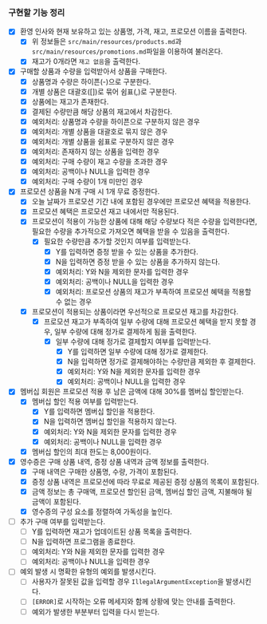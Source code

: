 ### 구현할 기능 정리

- [x] 환영 인사와 현재 보유하고 있는 상품명, 가격, 재고, 프로모션 이름을 출력한다.
    - [x] 위 정보들은 `src/main/resources/products.md`과 `src/main/resources/promotions.md`파일을 이용하여 불러온다.
    - [x] 재고가 0개라면 `재고 없음`을 출력한다.
- [x] 구매할 상품과 수량을 입력받아서 상품을 구매한다.
    - [x] 상품명과 수량은 하이픈(-)으로 구분한다.
    - [x] 개별 상품은 대괄호([])로 묶어 쉼표(,)로 구분한다.
    - [x] 상품에는 재고가 존재한다.
    - [x] 결제된 수량만큼 해당 상품의 재고에서 차감한다.
    - [x] 예외처리: 상품명과 수량을 하이픈으로 구분하지 않은 경우
    - [x] 예외처리: 개별 상품을 대괄호로 묶지 않은 경우
    - [x] 예외처리: 개별 상품을 쉼표로 구분하지 않은 경우
    - [x] 예외처리: 존재하지 않는 상품을 입력한 경우
    - [x] 예외처리: 구매 수량이 재고 수량을 초과한 경우
    - [x] 예외처리: 공백이나 NULL을 입력한 경우
    - [x] 예외처리: 구매 수량이 1개 미만인 경우
- [x] 프로모션 상품을 N개 구매 시 1개 무료 증정한다.
    - [x] 오늘 날짜가 프로모션 기간 내에 포함된 경우에만 프로모션 혜택을 적용한다.
    - [x] 프로모션 혜택은 프로모션 재고 내에서만 적용된다.
    - [x] 프로모션이 적용이 가능한 상품에 대해 해당 수량보다 적은 수량을 입력한다면, 필요한 수량을 추가적으로 가져오면 혜택을 받을 수 있음을 출력한다.
        - [x] 필요한 수량만큼 추가할 것인지 여부를 입력받는다.
            - [x] Y를 입력하면 증정 받을 수 있는 상품을 추가한다.
            - [x] N을 입력하면 증정 받을 수 있는 상품을 추가하지 않는다.
            - [x] 예외처리: Y와 N을 제외한 문자를 입력한 경우
            - [x] 예외처리: 공백이나 NULL을 입력한 경우
            - [x] 예외처리: 프로모션 상품의 재고가 부족하여 프로모션 혜택을 적용할 수 없는 경우
    - [x] 프로모션이 적용되는 상품이라면 우선적으로 프로모션 재고를 차감한다.
        - [x] 프로모션 재고가 부족하여 일부 수량에 대해 프로모션 혜택을 받지 못할 경우, 일부 수량에 대해 정가로 결제하게 됨을 출력한다.
            - [x] 일부 수량에 대해 정가로 결제할지 여부를 입력받는다.
                - [x] Y를 입력하면 일부 수량에 대해 정가로 결제한다.
                - [x] N을 입력하면 정가로 결제해야하는 수량만큼 제외한 후 결제한다.
                - [x] 예외처리: Y와 N을 제외한 문자를 입력한 경우
                - [x] 예외처리: 공백이나 NULL을 입력한 경우
- [x] 멤버십 회원은 프로모션 적용 후 남은 금액에 대해 30%를 멤버십 할인받는다.
    - [x] 멤버십 할인 적용 여부를 입력받는다.
        - [x] Y를 입력하면 멤버십 할인을 적용한다.
        - [x] N을 입력하면 멤버십 할인을 적용하지 않는다.
        - [x] 예외처리: Y와 N을 제외한 문자를 입력한 경우
        - [x] 예외처리: 공백이나 NULL을 입력한 경우
    - [x] 멤버십 할인의 최대 한도는 8,000원이다.
- [x] 영수증은 구매 상품 내역, 증정 상품 내역과 금액 정보를 출력한다.
    - [x] 구매 내역은 구매한 상품명, 수량, 가격이 포함된다.
    - [x] 증정 상품 내역은 프로모션에 따라 무료로 제공된 증정 상품의 목록이 포함된다.
    - [x] 금액 정보는 총 구매액, 프로모션 할인된 금액, 멤버십 할인 금액, 지불해야 될 금액이 포함된다.
    - [x] 영수증의 구성 요소를 정렬하여 가독성을 높인다.
- [ ] 추가 구매 여부를 입력받는다.
    - [ ] Y를 입력하면 재고가 업데이트된 상품 목록을 출력한다.
    - [ ] N을 입력하면 프로그램을 종료한다.
    - [ ] 예외처리: Y와 N을 제외한 문자를 입력한 경우
    - [ ] 예외처리: 공백이나 NULL을 입력한 경우
- [ ] 예외 발생 시 명확한 유형의 예외를 발생시킨다.
    - [ ] 사용자가 잘못된 값을 입력할 경우 `IllegalArgumentException`을 발생시킨다.
    - [ ] `[ERROR]`로 시작하는 오류 메세지와 함께 상황에 맞는 안내를 출력한다.
    - [ ] 예외가 발생한 부분부터 입력을 다시 받는다.